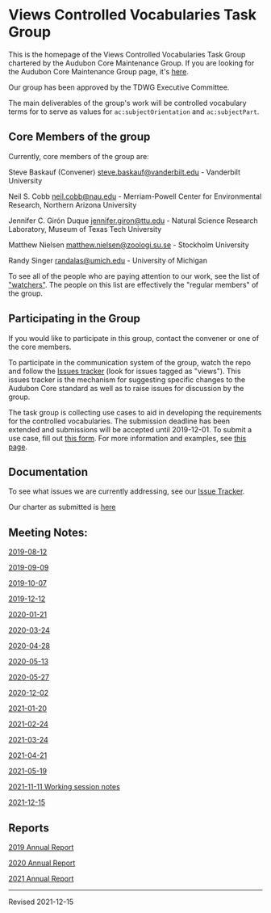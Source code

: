 # Views Controlled Vocabularies Task Group

This is the homepage of the Views Controlled Vocabularies Task Group chartered by the Audubon Core Maintenance Group.  If you are looking for the Audubon Core Maintenance Group page, it's [here](https://github.com/tdwg/ac/blob/master/README.md).

Our group has been approved by the TDWG Executive Committee.

The main deliverables of the group's work will be controlled vocabulary terms for to serve as values for `ac:subjectOrientation` and `ac:subjectPart`.  

## Core Members of the group

Currently, core members of the group are:

Steve Baskauf (Convener) [steve.baskauf@vanderbilt.edu](mailto:steve.baskauf@vanderbilt.edu) - Vanderbilt University

Neil S. Cobb [neil.cobb@nau.edu](mailto:neil.cobb@nau.edu) - Merriam-Powell Center for Environmental Research, Northern Arizona University

Jennifer C. Girón Duque [jennifer.giron@ttu.edu](mailto:jennifer.giron@ttu.edu) - Natural Science Research Laboratory, Museum of Texas Tech University

Matthew Nielsen [matthew.nielsen@zoologi.su.se](mailto:matthew.nielsen@zoologi.su.se) - Stockholm University

Randy Singer [randalas@umich.edu](mailto:randalas@umich.edu) - University of Michigan

To see all of the people who are paying attention to our work, see the list of ["watchers"](https://github.com/tdwg/ac/watchers).  The people on this list are effectively the "regular members" of the group.

## Participating in the Group

If you would like to participate in this group, contact the convener or one of the core members.  

To participate in the communication system of the group, watch the repo and follow the [Issues tracker](https://github.com/tdwg/ac/issues) (look for issues tagged as "views").  This issues tracker is the mechanism for suggesting specific changes to the Audubon Core standard as well as to raise issues for discussion by the group.

The task group is collecting use cases to aid in developing the requirements for the controlled vocabularies.  The submission deadline has been extended and submissions will be accepted until 2019-12-01.  To submit a use case, fill out [this form](https://docs.google.com/forms/d/e/1FAIpQLSdR7fsy7DbdBT2jflQ-3NEbtYKYnO2Hq3x24RDxw3D0PbcYDQ/viewform?usp=sf_link).  For more information and examples, see [this page](use-case-examples.md).

## Documentation

To see what issues we are currently addressing, see our [Issue Tracker](https://github.com/tdwg/ac/issues).  

Our charter as submitted is [here](https://github.com/tdwg/ac/blob/master/views/views-tg-draft-charter-2019-09-23.pdf)

## Meeting Notes:

[2019-08-12](historical/vcv-notes-2019-08-12.pdf)

[2019-09-09](historical/vcv-notes-2019-09-09.pdf)

[2019-10-07](historical/vcv-notes-2019-10-07.pdf)

[2019-12-12](historical/vcv-notes-2019-12-12.pdf)

[2020-01-21](historical/vcv-notes-2020-01-21.pdf)

[2020-03-24](historical/vcv-notes-2020-03-24.pdf)

[2020-04-28](historical/vcv-notes-2020-04-28.pdf)

[2020-05-13](historical/vcv-notes-2020-05-13.pdf)

[2020-05-27](historical/vcv-notes-2020-05-27.pdf)

[2020-12-02](historical/vcv-notes-2020-12-02.pdf)

[2021-01-20](historical/vcv-notes-2021-01-20.pdf)

[2021-02-24](historical/vcv-notes-2021-02-24.pdf)

[2021-03-24](historical/vcv-notes-2021-03-24.pdf)

[2021-04-21](historical/vcv-notes-2021-04-21.pdf)

[2021-05-19](historical/vcv-notes-2021-05-19.pdf)

[2021-11-11 Working session notes](historical/2021-11-11_working-session-notes.pdf)

[2021-12-15](historical/vcv-notes-2021-12-15.pdf)

## Reports

[2019 Annual Report](historical/vtg-2019-annual-report.md)

[2020 Annual Report](historical/vtg-2020-annual-report.pdf)

[2021 Annual Report](historical/vtg-2021-annual-report.md)

---
Revised 2021-12-15
